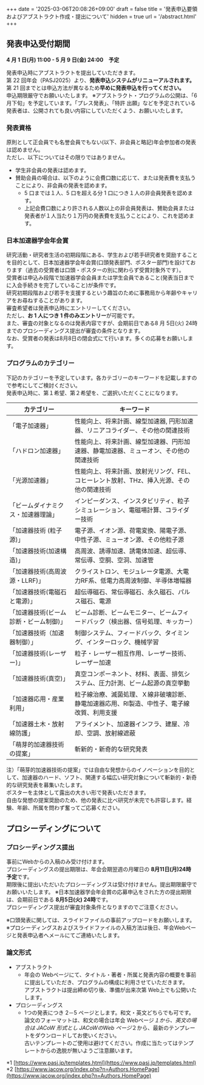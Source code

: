+++
date = '2025-03-06T20:08:26+09:00'
draft = false
title = '発表申込要領およびアブストラクト作成・提出について'
hidden = true
url = '/abstract.html'
+++

## 発表申込受付期間

**4 月 1 日(月) 11:00 - 5 月 9 日(金) 24:00　予定** 

発表申込時にアブストラクトを提出していただきます。  
第 22 回年会（PASJ2025）より、**発表申込システムがリニューアルされます。**  
第 21 回までとは申込方法が異なるため**早めに発表申込を行ってください。**  
申込期限厳守でお願いいたします。
※アブストラクト・プログラムの公開は、「6 月下旬」を予定しています。「プレス発表」、「特許
出願」などを予定されている発表者は、公開されても良い内容にしていただくよう、お願いいたします。


### 発表資格

原則として正会員でも名誉会員でもない(以下、非会員と略記)年会参加者の発表は認めません。  
ただし、以下についてはその限りではありません。  

* 学生非会員の発表は認めます。  
* 賛助会員の場合は、以下のように会費口数に応じて、または発表費を支払うことにより、非会員の発表を認めます。  
  * 5 口までは１人、5 口を超える分 1 口につき１人の非会員発表を認めます。
  * 上記会費口数により許される人数以上の非会員発表は、賛助会員または発表者が１人当たり１万円の発表費を支払うことにより、これを認めます。


### 日本加速器学会年会賞

研究活動・研究者生活の初期段階にある、学生および若手研究者を奨励することを目的として、日本加速器学会年会賞(口頭発表部門、ポスター部門)を設けております（過去の受賞者は口頭・ポスターの別に関わらず受賞対象外です）。  
受賞者は申込み段階で加速器学会会員または学生会員であること(発表当日までに入会手続きを完了していること)が条件です。  
研究初期段階および若手を支援するという趣旨のために事務局から年齢やキャリアをお尋ねすることがあります。  
審査希望者は発表申込時にエントリーしてください。  
ただし、**お 1 人につき 1 件のみエントリー**が可能です。  
また、審査の対象となるのは発表内容ですが、会期前日である8 月 5日(火) 24時までのプロシーディングス提出が審査の条件となります。  
なお、受賞者の発表は8月8日の閉会式にて行います。多くの応募をお願いします。

### プログラムのカテゴリー

下記のカテゴリーを予定しています。各カテゴリーのキーワードを記載しますので参考にしてご検討ください。  
発表申込時に、第１希望、第２希望を、ご選択いただくことになります。

| カテゴリー                | キーワード                                           |
|----------------------|-------------------------------------------------|
| 「電子加速器」              | 性能向上、将来計画、線型加速器, 円形加速器、リニアコライダー、その他の関連技術        |
| 「ハドロン加速器」            | 性能向上、将来計画、線型加速器、円形加速器、静電加速器、ミューオン、その他の関連技術      |
| 「光源加速器」              | 性能向上、将来計画、放射光リング、FEL、コヒーレント放射、THz、挿入光源、その他の関連技術 |
| 「ビームダイナミクス・加速器理論」    | インピーダンス、インスタビリティ、粒子シミュレーション、電磁場計算、コライダー技術       |
| 「加速器技術 (粒子源)」        | 電子源、イオン源、荷電変換、陽電子源、中性子源、ミューオン源、その他粒子源           |
| 「加速器技術(加速構造)」        | 高周波、誘導加速、誘電体加速、超伝導、常伝導、空胴、空洞、加速管                |
| 「加速器技術(高周波源・LLRF)」   | クライストロン、モジュレータ電源、大電力RF系、低電力高周波制御、半導体増幅器         |
| 「加速器技術(電磁石と電源)」      | 超伝導磁石、常伝導磁石、永久磁石、パルス磁石、電源                       |
| 「加速器技術(ビーム診断・ビーム制御)」 | ビーム診断、ビームモニター、ビームフィードバック（検出器、信号処理、キッカー）         |
| 「加速器技術（加速器制御）」       | 制御システム、フィードバック、タイミング、インターロック、機械学習               |
| 「加速器技術(レーザー)」        | 粒子・レーザー相互作用、レーザー技術、レーザー加速                       |
| 「加速器技術(真空)」          | 真空コンポーネント、材料、表面、排気システム、圧力計測、ビーム起源の真空挙動          |
| 「加速器応用・産業利用」         | 粒子線治療、滅菌処理、Ｘ線非破壊診断、静電加速器応用、RI製造、中性子、電子線改質、利用支援  |
| 「加速器土木・放射線防護」        | アライメント、加速器インフラ、建屋、冷却、空調、放射線遮蔽                   |
| 「萌芽的加速器技術の提案」        | 斬新的・新奇的な研究発表                                    |


注）「萌芽的加速器技術の提案」では自由な発想からのイノベーションを目的として、加速器のハード、ソフト、関連する幅広い研究対象について斬新的・新奇的な研究発表を募集いたします。  
ポスターを主体として露出の大きい形で発表いただきます。  
自由な発想の提案奨励のため、他の発表に比べ研究が未完でも許容します。経験、年齢、所属を問わず奮ってご応募ください。
 

## プロシーディングについて

### プロシーディングス提出

事前にWebからの入稿のみ受け付けます。  
プロシーディングスの提出期限は、年会会期翌週の月曜日の
**8月11日(月)24時　予定**です。  
期限後に提出いただいたプロシーディングスは受け付けません。提出期限厳守でお願いいたします。
※日本加速器学会年会賞の応募申込をされた方の提出期限は、会期前日である
**8月5日(火) 24時**です。  
プロシーディングス提出が審査対象条件となりますのでご注意ください。  

※口頭発表に関しては、スライドファイルの事前アップロードをお願いします。  
※プロシーディングスおよびスライドファイルの入稿方法は後日、年会Webページと発表申込者へメールにてご連絡いたします。


### 論文形式

* アブストラクト
  * 年会の Webページにて、タイトル・著者・所属と発表内容の概要を事前に提出していただき、プログラムの構成に利用させていただきます。  
  アブストラクトは提出締め切り後、準備が出来次第 Web上でも公開いたします。
* プロシーディングス
  * 1つの発表につき 2－5 ページとします。和文・英文どちらでも可です。  
  論文のフォーマットは、和文の場合は年会 Webページ*１から、英文の場合は JACoW 形式とし JACoWのWeb ページ*２から、最新のテンプレートをダウンロードしてお使いください。  
  古いテンプレートのご使用は避けてください。作成に当たってはテンプレートからの逸脱が無いようご注意願います。

 *1 [https://www.pasj.jp/templates.html](https://www.pasj.jp/templates.html)  
 *2 [https://www.jacow.org/index.php?n=Authors.HomePage](https://www.jacow.org/index.php?n=Authors.HomePage) 
